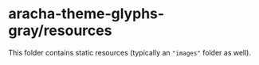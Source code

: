 # aracha-theme-glyphs-gray/resources

This folder contains static resources (typically an `"images"` folder as well).
